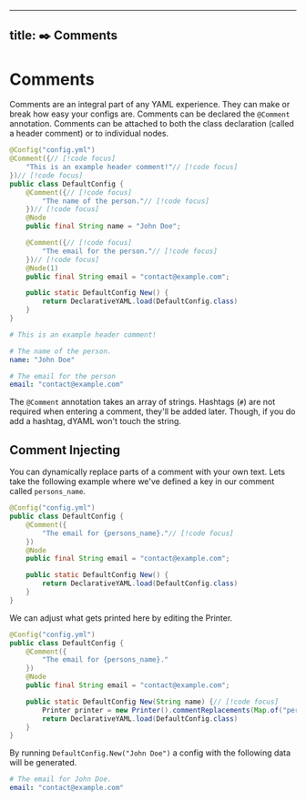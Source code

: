 ---
title: ✒️ Comments
----

# Comments

Comments are an integral part of any YAML experience. They can make or break how easy your configs are.
Comments can be declared the `@Comment` annotation. Comments can be attached to both the class declaration (called a header comment) or to individual nodes.
```java
@Config("config.yml")
@Comment({// [!code focus]
    "This is an example header comment!"// [!code focus]
})// [!code focus]
public class DefaultConfig {
    @Comment({// [!code focus]
        "The name of the person."// [!code focus]
    })// [!code focus]
    @Node
    public final String name = "John Doe";

    @Comment({// [!code focus]
        "The email for the person."// [!code focus]
    })// [!code focus]
    @Node(1)
    public final String email = "contact@example.com";

    public static DefaultConfig New() {
        return DeclarativeYAML.load(DefaultConfig.class)
    }
}
```
```yaml
# This is an example header comment!

# The name of the person.
name: "John Doe"

# The email for the person
email: "contact@example.com"
```
The `@Comment` annotation takes an array of strings. Hashtags (`#`) are not required when entering a comment, they'll be added later. Though, if you do add a hashtag, dYAML won't touch the string.

## Comment Injecting
You can dynamically replace parts of a comment with your own text.
Lets take the following example where we've defined a key in our comment called `persons_name`.
```java
@Config("config.yml")
public class DefaultConfig {
    @Comment({
        "The email for {persons_name}."// [!code focus]
    })
    @Node
    public final String email = "contact@example.com";

    public static DefaultConfig New() {
        return DeclarativeYAML.load(DefaultConfig.class)
    }
}
```
We can adjust what gets printed here by editing the Printer.
```java
@Config("config.yml")
public class DefaultConfig {
    @Comment({
        "The email for {persons_name}."
    })
    @Node
    public final String email = "contact@example.com";

    public static DefaultConfig New(String name) {// [!code focus]
        Printer printer = new Printer().commentReplacements(Map.of("persons_name", name));// [!code focus]
        return DeclarativeYAML.load(DefaultConfig.class)
    }
}
```
By running `DefaultConfig.New("John Doe")` a config with the following data will be generated.
```yaml
# The email for John Doe.
email: "contact@example.com"
```